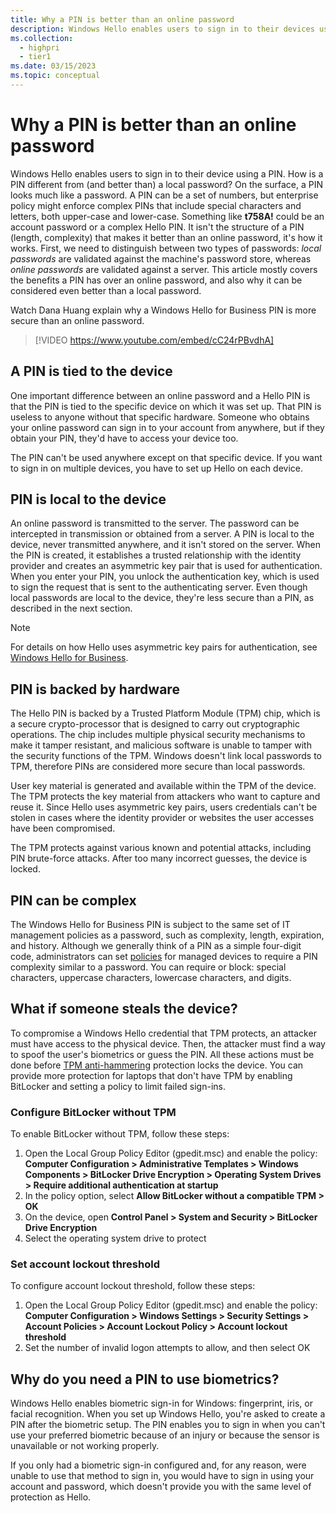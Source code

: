 ```yaml
---
title: Why a PIN is better than an online password
description: Windows Hello enables users to sign in to their devices using a PIN. Learn how is a PIN different from (and better than) an online password.
ms.collection: 
  - highpri
  - tier1
ms.date: 03/15/2023
ms.topic: conceptual
---
```

# Why a PIN is better than an online password

Windows Hello enables users to sign in to their device using a PIN. How is a PIN different from (and better than) a local password?
On the surface, a PIN looks much like a password. A PIN can be a set of numbers, but enterprise policy might enforce complex PINs that include special characters and letters, both upper-case and lower-case. Something like **t758A!** could be an account password or a complex Hello PIN. It isn't the structure of a PIN (length, complexity) that makes it better than an online password, it's how it works. First, we need to distinguish between two types of passwords: *local passwords* are validated against the machine's password store, whereas *online passwords* are validated against a server. This article mostly covers the benefits a PIN has over an online password, and also why it can be considered even better than a local password.

Watch Dana Huang explain why a Windows Hello for Business PIN is more secure than an online password.

> [!VIDEO https://www.youtube.com/embed/cC24rPBvdhA]

## A PIN is tied to the device

One important difference between an online password and a Hello PIN is that the PIN is tied to the specific device on which it was set up. That PIN is useless to anyone without that specific hardware. Someone who obtains your online password can sign in to your account from anywhere, but if they obtain your PIN, they'd have to access your device too.

The PIN can't be used anywhere except on that specific device. If you want to sign in on multiple devices, you have to set up Hello on each device.

## PIN is local to the device

An online password is transmitted to the server. The password can be intercepted in transmission or obtained from a server. A PIN is local to the device, never transmitted anywhere, and it isn't stored on the server.
When the PIN is created, it establishes a trusted relationship with the identity provider and creates an asymmetric key pair that is used for authentication. When you enter your PIN, you unlock the authentication key, which is used to sign the request that is sent to the authenticating server.
Even though local passwords are local to the device, they're less secure than a PIN, as described in the next section.

>[!NOTE]
>For details on how Hello uses asymmetric key pairs for authentication, see [Windows Hello for Business](index.md#benefits-of-windows-hello).

## PIN is backed by hardware

The Hello PIN is backed by a Trusted Platform Module (TPM) chip, which is a secure crypto-processor that is designed to carry out cryptographic operations. The chip includes multiple physical security mechanisms to make it tamper resistant, and malicious software is unable to tamper with the security functions of the TPM. Windows doesn't link local passwords to TPM, therefore PINs are considered more secure than local passwords.

User key material is generated and available within the TPM of the device. The TPM protects the key material from attackers who want to capture and reuse it. Since Hello uses asymmetric key pairs, users credentials can't be stolen in cases where the identity provider or websites the user accesses have been compromised.

The TPM protects against various known and potential attacks, including PIN brute-force attacks. After too many incorrect guesses, the device is locked.

## PIN can be complex

The Windows Hello for Business PIN is subject to the same set of IT management policies as a password, such as complexity, length, expiration, and history. Although we generally think of a PIN as a simple four-digit code, administrators can set [policies](hello-manage-in-organization.md) for managed devices to require a PIN complexity similar to a password. You can require or block: special characters, uppercase characters, lowercase characters, and digits.

## What if someone steals the device?

To compromise a Windows Hello credential that TPM protects, an attacker must have access to the physical device. Then, the attacker must find a way to spoof the user's biometrics or guess the PIN. All these actions must be done before [TPM anti-hammering](/windows/device-security/tpm/tpm-fundamentals#anti-hammering) protection locks the device.
You can provide more protection for laptops that don't have TPM by enabling BitLocker and setting a policy to limit failed sign-ins.

### Configure BitLocker without TPM

To enable BitLocker without TPM, follow these steps:

1. Open the Local Group Policy Editor (gpedit.msc) and enable the policy: **Computer Configuration > Administrative Templates > Windows Components > BitLocker Drive Encryption > Operating System Drives > Require additional authentication at startup**
1. In the policy option, select **Allow BitLocker without a compatible TPM > OK**
1. On the device, open **Control Panel > System and Security > BitLocker Drive Encryption**
1. Select the operating system drive to protect

### Set account lockout threshold

To configure account lockout threshold, follow these steps:

1. Open the Local Group Policy Editor (gpedit.msc) and enable the policy: **Computer Configuration > Windows Settings > Security Settings > Account Policies > Account Lockout Policy > Account lockout threshold**
1. Set the number of invalid logon attempts to allow, and then select OK

## Why do you need a PIN to use biometrics?

Windows Hello enables biometric sign-in for Windows: fingerprint, iris, or facial recognition. When you set up Windows Hello, you're asked to create a PIN after the biometric setup. The PIN enables you to sign in when you can't use your preferred biometric because of an injury or because the sensor is unavailable or not working properly.

If you only had a biometric sign-in configured and, for any reason, were unable to use that method to sign in, you would have to sign in using your account and password, which doesn't provide you with the same level of protection as Hello.
